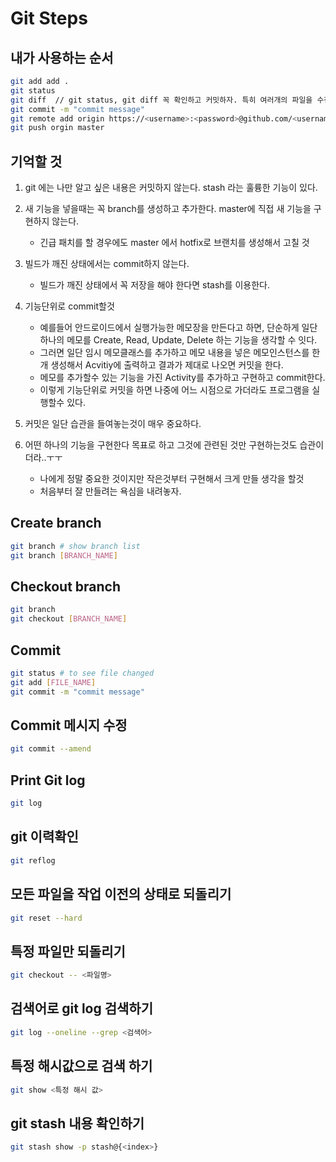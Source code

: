 # Git Steps

## 내가 사용하는 순서

```bash
git add add .
git status
git diff  // git status, git diff 꼭 확인하고 커밋하자. 특히 여러개의 파일을 수정했을경우는 특히.
git commit -m "commit message"
git remote add origin https://<username>:<password>@github.com/<username>/<git_repository_name>.git
git push orgin master
```

## 기억할 것

1. git 에는 나만 알고 싶은 내용은 커밋하지 않는다.  stash 라는 훌륭한 기능이 있다.
1. 새 기능을 넣을때는 꼭 branch를 생성하고 추가한다. master에 직접 새 기능을 구현하지 않는다.
    * 긴급 패치를 할 경우에도 master 에서 hotfix로 브랜치를 생성해서 고칠 것

1. 빌드가 깨진 상태에서는 commit하지 않는다.

    * 빌드가 깨진 상태에서 꼭 저장을 해야 한다면 stash를 이용한다.

1. 기능단위로 commit할것

    * 예를들어 안드로이드에서 실행가능한 메모장을 만든다고 하면, 단순하게 일단 하나의 메모를 Create, Read, Update, Delete 하는 기능을 생각할 수 잇다.
    * 그러면 일단 임시 메모클래스를 추가하고 메모 내용을 넣은 메모인스턴스를 한개 생성해서 Acvitiy에 출력하고 결과가 제대로 나오면 커밋을 한다.
    * 메모를 추가할수 있는 기능을 가진 Activity를 추가하고 구현하고 commit한다.
    * 이렇게 기능단위로 커밋을 하면 나중에 어느 시점으로 가더라도 프로그램을 실행할수 있다.

1. 커밋은 일단 습관을 들여놓는것이 매우 중요하다.

1. 어떤 하나의 기능을 구현한다 목표로 하고 그것에 관련된 것만 구현하는것도 습관이더라..ㅜㅜ

    * 나에게 정말 중요한 것이지만 작은것부터 구현해서 크게 만들 생각을 할것
    * 처음부터 잘 만들려는 욕심을 내려놓자.

## Create branch

```bash
git branch # show branch list
git branch [BRANCH_NAME]
```

## Checkout branch

```bash
git branch
git checkout [BRANCH_NAME]
```

## Commit

```bash
git status # to see file changed
git add [FILE_NAME]
git commit -m "commit message"
```

## Commit 메시지 수정

```bash
git commit --amend
```

## Print Git log

```bash
git log
```

## git 이력확인

```bash
git reflog
```

## 모든 파일을 작업 이전의 상태로 되돌리기

```bash
git reset --hard
```

## 특정 파일만 되돌리기

```bash
git checkout -- <파일명>
```

## 검색어로 git log 검색하기

```bash
git log --oneline --grep <검색어>
```

## 특정 해시값으로 검색 하기

```bash
git show <특정 해시 값>
```

## git stash 내용 확인하기

```bash
git stash show -p stash@{<index>} 
```
